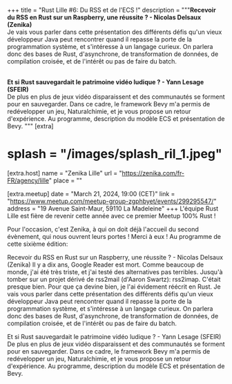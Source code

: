 +++
title = "Rust Lille #6: Du RSS et de l'ECS !"
description = """<strong>Recevoir du RSS en Rust sur un Raspberry, une réussite ? - Nicolas Delsaux (Zenika)</strong>
<br />
Je vais vous parler dans cette présentation des différents défis qu'un vieux développeur Java peut rencontrer quand il repasse la porte de la programmation système, et s'intéresse à un langage curieux.
On parlera donc des bases de Rust, d'asynchrone, de transformation de données, de compilation croisée, et de l'intérêt ou pas de faire du batch.
<br /><br />

<strong>Et si Rust sauvegardait le patrimoine vidéo ludique ? - Yann Lesage (SFEIR)</strong>
<br />
De plus en plus de jeux vidéo disparaissent et des communautés se forment pour en sauvegarder. Dans ce cadre, le framework Bevy m'a permis de redévelopper un jeu, Naturalchimie, et je vous propose un retour d'expérience. Au programme, description du modèle ECS et présentation de Bevy.
"""
[extra]
# splash = "/images/splash_ril_1.jpeg"

[extra.host]
name = "Zenika Lille"
url = "https://zenika.com/fr-FR/agency/lille"
place = ""

[extra.meetup]
date = "March 21, 2024, 19:00 (CET)"
link = "https://www.meetup.com/meetup-group-zgphbyet/events/299295547/"
address = "19 Avenue Saint-Maur, 59110 La Madeleine"
+++
L'équipe Rust Lille est fière de revenir cette année avec ce premier Meetup 100% Rust !

Pour l'occasion, c'est Zenika, à qui on doit déjà l'accueil du second évènement, qui nous ouvrent leurs portes ! Merci à eux !
Au programme de cette sixième édition:

Recevoir du RSS en Rust sur un Raspberry, une réussite ? - Nicolas Delsaux (Zenika)
Il y a dix ans, Google Reader est mort.
Comme beaucoup de monde, j'ai été très triste, et j'ai testé des alternatives pas terribles.
Jusqu'à tomber sur un projet dérivé de rss2mail (d'Aaron Swartz): rss2imap.
C'était presque bien.
Pour que ça devine bien, je l'ai évidement réécrit en Rust.
Je vais vous parler dans cette présentation des différents défis qu'un vieux développeur Java peut rencontrer quand il repasse la porte de la programmation système, et s'intéresse à un langage curieux.
On parlera donc des bases de Rust, d'asynchrone, de transformation de données, de compilation croisée, et de l'intérêt ou pas de faire du batch.

Et si Rust sauvegardait le patrimoine vidéo ludique ? - Yann Lesage (SFEIR)
De plus en plus de jeux vidéo disparaissent et des communautés se forment pour en sauvegarder. Dans ce cadre, le framework Bevy m'a permis de redévelopper un jeu, Naturalchimie, et je vous propose un retour d'expérience. Au programme, description du modèle ECS et présentation de Bevy.
